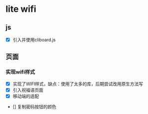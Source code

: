 # lite wifi
## js
- [x] 引入并使用cliboard.js

## 页面
### 实现wifi样式
- [x] 实现了WIFI样式，缺点：使用了太多的库，后期尝试改用原生方法写
- [x] 引入祝福语页面
- [x] 移动端的适配
- [] 复制密码按钮的颜色
